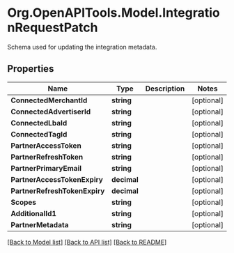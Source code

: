 # Org.OpenAPITools.Model.IntegrationRequestPatch
Schema used for updating the integration metadata.

## Properties

Name | Type | Description | Notes
------------ | ------------- | ------------- | -------------
**ConnectedMerchantId** | **string** |  | [optional] 
**ConnectedAdvertiserId** | **string** |  | [optional] 
**ConnectedLbaId** | **string** |  | [optional] 
**ConnectedTagId** | **string** |  | [optional] 
**PartnerAccessToken** | **string** |  | [optional] 
**PartnerRefreshToken** | **string** |  | [optional] 
**PartnerPrimaryEmail** | **string** |  | [optional] 
**PartnerAccessTokenExpiry** | **decimal** |  | [optional] 
**PartnerRefreshTokenExpiry** | **decimal** |  | [optional] 
**Scopes** | **string** |  | [optional] 
**AdditionalId1** | **string** |  | [optional] 
**PartnerMetadata** | **string** |  | [optional] 

[[Back to Model list]](../README.md#documentation-for-models) [[Back to API list]](../README.md#documentation-for-api-endpoints) [[Back to README]](../README.md)

